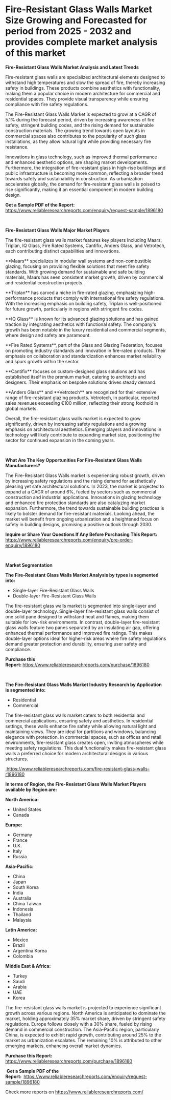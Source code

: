<p><h1>Fire-Resistant Glass Walls Market Size Growing and Forecasted for period from 2025 - 2032 and provides complete market analysis of this market</h1></p><p><strong>Fire-Resistant Glass Walls Market Analysis and Latest Trends</strong></p>
<p><p>Fire-resistant glass walls are specialized architectural elements designed to withstand high temperatures and slow the spread of fire, thereby increasing safety in buildings. These products combine aesthetics with functionality, making them a popular choice in modern architecture for commercial and residential spaces. They provide visual transparency while ensuring compliance with fire safety regulations.</p><p>The Fire-Resistant Glass Walls Market is expected to grow at a CAGR of 5.1% during the forecast period, driven by increasing awareness of fire safety, stringent building codes, and the rising demand for sustainable construction materials. The growing trend towards open layouts in commercial spaces also contributes to the popularity of such glass installations, as they allow natural light while providing necessary fire resistance.</p><p>Innovations in glass technology, such as improved thermal performance and enhanced aesthetic options, are shaping market developments. Furthermore, the integration of fire-resistant glass in high-rise buildings and public infrastructure is becoming more common, reflecting a broader trend towards safety and sustainability in construction. As urbanization accelerates globally, the demand for fire-resistant glass walls is poised to rise significantly, making it an essential component in modern building design.</p></p>
<p><strong>Get a Sample PDF of the Report:&nbsp;</strong> <a href="https://www.reliableresearchreports.com/enquiry/request-sample/1896180?utm_campaign=3025&utm_medium=2&utm_source=Github&utm_content=ia&utm_term=28032025&utm_id=fire-resistant-glass-walls">https://www.reliableresearchreports.com/enquiry/request-sample/1896180</a></p>
<p>&nbsp;</p>
<p><strong>Fire-Resistant Glass Walls Major Market Players</strong></p>
<p><p>The fire-resistant glass walls market features key players including Maars, Triplan, IQ Glass, Fire Rated Systems, Cantifix, Anders Glass, and Vetrotech, each contributing distinct capabilities and innovations.</p><p>**Maars** specializes in modular wall systems and non-combustible glazing, focusing on providing flexible solutions that meet fire safety standards. With growing demand for sustainable and safe building materials, Maars has seen consistent market growth, driven by commercial and residential construction projects.</p><p>**Triplan** has carved a niche in fire-rated glazing, emphasizing high-performance products that comply with international fire safety regulations. With the increasing emphasis on building safety, Triplan is well-positioned for future growth, particularly in regions with stringent fire codes.</p><p>**IQ Glass** is known for its advanced glazing solutions and has gained traction by integrating aesthetics with functional safety. The company's growth has been notable in the luxury residential and commercial segments, where design and safety are paramount.</p><p>**Fire Rated Systems**, part of the Glass and Glazing Federation, focuses on promoting industry standards and innovation in fire-rated products. Their emphasis on collaboration and standardization enhances market reliability and spurs growth within the sector.</p><p>**Cantifix** focuses on custom-designed glass solutions and has established itself in the premium market, catering to architects and designers. Their emphasis on bespoke solutions drives steady demand.</p><p>**Anders Glass** and **Vetrotech** are recognized for their extensive range of fire-resistant glazing products. Vetrotech, in particular, reported sales revenues exceeding €100 million, reflecting their strong foothold in global markets.</p><p>Overall, the fire-resistant glass walls market is expected to grow significantly, driven by increasing safety regulations and a growing emphasis on architectural aesthetics. Emerging players and innovations in technology will likely contribute to expanding market size, positioning the sector for continued expansion in the coming years.</p></p>
<p>&nbsp;</p>
<p><strong>What Are The Key Opportunities For Fire-Resistant Glass Walls Manufacturers?</strong></p>
<p><p>The Fire-Resistant Glass Walls market is experiencing robust growth, driven by increasing safety regulations and the rising demand for aesthetically pleasing yet safe architectural solutions. In 2023, the market is projected to expand at a CAGR of around 6%, fueled by sectors such as commercial construction and industrial applications. Innovations in glazing technology and enhanced fire protection standards are also catalyzing market expansion. Furthermore, the trend towards sustainable building practices is likely to bolster demand for fire-resistant materials. Looking ahead, the market will benefit from ongoing urbanization and a heightened focus on safety in building designs, promising a positive outlook through 2030.</p></p>
<p><strong>Inquire or Share Your Questions If Any Before Purchasing This Report:</strong> <a href="https://www.reliableresearchreports.com/enquiry/pre-order-enquiry/1896180?utm_campaign=3025&utm_medium=2&utm_source=Github&utm_content=ia&utm_term=28032025&utm_id=fire-resistant-glass-walls">https://www.reliableresearchreports.com/enquiry/pre-order-enquiry/1896180</a></p>
<p>&nbsp;</p>
<p><strong>Market Segmentation</strong></p>
<p><strong>The Fire-Resistant Glass Walls Market Analysis by types is segmented into:</strong></p>
<p><ul><li>Single-layer Fire-Resistant Glass Walls</li><li>Double-layer Fire-Resistant Glass Walls</li></ul></p>
<p><p>The fire-resistant glass walls market is segmented into single-layer and double-layer technology. Single-layer fire-resistant glass walls consist of one solid pane designed to withstand heat and flames, making them suitable for low-risk environments. In contrast, double-layer fire-resistant glass walls feature two panes separated by an insulating air gap, offering enhanced thermal performance and improved fire ratings. This makes double-layer options ideal for higher-risk areas where fire safety regulations demand greater protection and durability, ensuring user safety and compliance.</p></p>
<p><strong>Purchase this Report:&nbsp;</strong><a href="https://www.reliableresearchreports.com/purchase/1896180?utm_campaign=3025&utm_medium=2&utm_source=Github&utm_content=ia&utm_term=28032025&utm_id=fire-resistant-glass-walls">https://www.reliableresearchreports.com/purchase/1896180</a></p>
<p>&nbsp;</p>
<p><strong>The Fire-Resistant Glass Walls Market Industry Research by Application is segmented into:</strong></p>
<p><ul><li>Residential</li><li>Commercial</li></ul></p>
<p><p>The fire-resistant glass walls market caters to both residential and commercial applications, ensuring safety and aesthetics. In residential settings, these walls enhance fire safety while allowing natural light and maintaining views. They are ideal for partitions and windows, balancing elegance with protection. In commercial spaces, such as offices and retail environments, fire-resistant glass creates open, inviting atmospheres while meeting safety regulations. This dual functionality makes fire-resistant glass walls a preferred choice for modern architectural designs in various structures.</p></p>
<p><a href="https://www.reliableresearchreports.com/fire-resistant-glass-walls-r1896180?utm_campaign=3025&utm_medium=2&utm_source=Github&utm_content=ia&utm_term=28032025&utm_id=fire-resistant-glass-walls">&nbsp;https://www.reliableresearchreports.com/fire-resistant-glass-walls-r1896180</a></p>
<p><strong>In terms of Region, the Fire-Resistant Glass Walls Market Players available by Region are:</strong></p>
<p>
    <p> <strong> North America: </strong>
        <ul>
            <li>United States</li>
            <li>Canada</li>
        </ul>
        </p> 
    <p> <strong> Europe: </strong>
        <ul>
            <li>Germany</li>
            <li>France</li>
            <li>U.K.</li>
            <li>Italy</li>
            <li>Russia</li>
        </ul>
        </p> 
    <p> <strong> Asia-Pacific: </strong>
        <ul>
            <li>China</li>
            <li>Japan</li>
            <li>South Korea</li>
            <li>India</li>
            <li>Australia</li>
            <li>China Taiwan</li>
            <li>Indonesia</li>
            <li>Thailand</li>
            <li>Malaysia</li>
        </ul>
        </p> 
    <p> <strong> Latin America: </strong>
        <ul>
            <li>Mexico</li>
            <li>Brazil</li>
            <li>Argentina Korea</li>
            <li>Colombia</li>
        </ul>
        </p> 
    <p> <strong> Middle East & Africa: </strong>
        <ul>
            <li>Turkey</li>
            <li>Saudi</li>
            <li>Arabia</li>
            <li>UAE</li>
            <li>Korea</li>
        </ul>
    </p>
    </p>
<p><p>The fire-resistant glass walls market is projected to experience significant growth across various regions. North America is anticipated to dominate the market, holding approximately 35% market share, driven by stringent safety regulations. Europe follows closely with a 30% share, fueled by rising demand in commercial construction. The Asia-Pacific region, particularly China, is expected to exhibit rapid growth, contributing around 25% to the market as urbanization escalates. The remaining 10% is attributed to other emerging markets, enhancing overall market dynamics.</p></p>
<p><strong>Purchase this Report: </strong><a href="https://www.reliableresearchreports.com/purchase/1896180?utm_campaign=3025&utm_medium=2&utm_source=Github&utm_content=ia&utm_term=28032025&utm_id=fire-resistant-glass-walls">https://www.reliableresearchreports.com/purchase/1896180</a></p>
<p>&nbsp;<strong>Get a Sample PDF of the Report:&nbsp;&nbsp;</strong><a href="https://www.reliableresearchreports.com/enquiry/request-sample/1896180?utm_campaign=3025&utm_medium=2&utm_source=Github&utm_content=ia&utm_term=28032025&utm_id=fire-resistant-glass-walls">https://www.reliableresearchreports.com/enquiry/request-sample/1896180</a></p>
<p><strong></strong></p>
<p>Check more reports on <a href="https://www.reliableresearchreports.com/?utm_campaign=3025&utm_medium=2&utm_source=Github&utm_content=ia&utm_term=28032025&utm_id=fire-resistant-glass-walls">https://www.reliableresearchreports.com/</a></p>